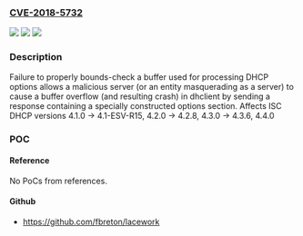 ### [CVE-2018-5732](https://cve.mitre.org/cgi-bin/cvename.cgi?name=CVE-2018-5732)
![](https://img.shields.io/static/v1?label=Product&message=ISC%20DHCP&color=blue)
![](https://img.shields.io/static/v1?label=Version&message=ISC%20DHCP4.1.0%20-%3E%204.1-ESV-R15%2C%204.2.0%20-%3E%204.2.8%2C%204.3.0%20-%3E%204.3.6%2C%204.4.0%20&color=brighgreen)
![](https://img.shields.io/static/v1?label=Vulnerability&message=Affected%20versions%20of%20dhclient%20should%20crash%20due%20to%20an%20out-of-bounds%20memory%20access%20if%20they%20receive%20and%20process%20a%20triggering%20response%20packet.%20However%2C%20buffer%20overflow%20outcomes%20can%20vary%20by%20operating%20system%2C%20and%20outcomes%20such%20as%20remote%20code%20execution%20may%20be%20possible%20in%20some%20circumstances.%20Where%20they%20are%20present%2C%20operating%20system%20mitigation%20strategies%20such%20as%20address%20space%20layout%20randomization%20(ASLR)%20should%20make%20it%20difficult%20to%20leverage%20this%20vulnerability%20to%20achieve%20remote%20code%20execution%2C%20but%20we%20cannot%20rule%20it%20out%20as%20impossible.%20The%20safest%20course%20is%20to%20patch%20dhclient%20so%20that%20the%20buffer%20overflow%20cannot%20occur.&color=brighgreen)

### Description

Failure to properly bounds-check a buffer used for processing DHCP options allows a malicious server (or an entity masquerading as a server) to cause a buffer overflow (and resulting crash) in dhclient by sending a response containing a specially constructed options section. Affects ISC DHCP versions 4.1.0 -> 4.1-ESV-R15, 4.2.0 -> 4.2.8, 4.3.0 -> 4.3.6, 4.4.0

### POC

#### Reference
No PoCs from references.

#### Github
- https://github.com/fbreton/lacework

